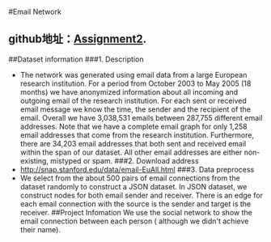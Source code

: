 #Email Network
## github地址：[Assignment2](https://github.com/vis2014/Assignment2).
##Dataset information
###1. Description
+ The network was generated using email data from a large European research institution. For a period from October 2003 to May 2005 (18 months) we have anonymized information about all incoming and outgoing email of the research institution. For each sent or received email message we know the time, the sender and the recipient of the email. Overall we have 3,038,531 emails between 287,755 different email addresses. Note that we have a complete email graph for only 1,258 email addresses that come from the research institution. Furthermore, there are 34,203 email addresses that both sent and received email within the span of our dataset. All other email addresses are either non-existing, mistyped or spam.
###2. Download address
+ http://snap.stanford.edu/data/email-EuAll.html
###3. Data preprocess
+ We select from the about 500 pairs of email connections from the dataset randomly to construct a JSON dataset. In JSON dataset, we construct nodes for both email sender and receiver. There is an edge for each email connection with the source is the sender and target is the receiver.
##Project Infomation
We use the social network to show the email connection between each person ( although we didn't achieve their name).
